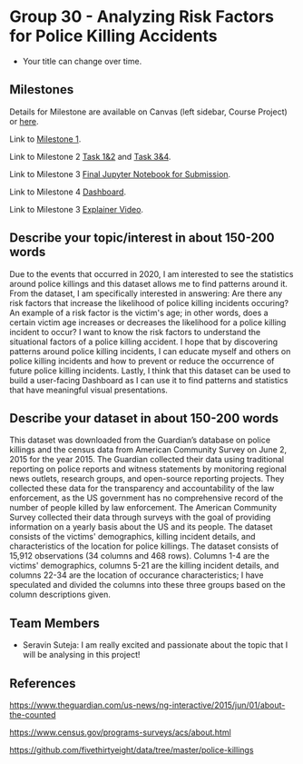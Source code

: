 # Group 30 - Analyzing Risk Factors for Police Killing Accidents

- Your title can change over time.

## Milestones

Details for Milestone are available on Canvas (left sidebar, Course Project) or [here](https://firas.moosvi.com/courses/data301/project/milestone01.html).

Link to [Milestone 1](https://github.com/data301-2021-summer2/group30-project/blob/main/analysis/Seravin/milestone1.ipynb).

Link to Milestone 2 [Task 1&2](https://github.com/data301-2021-summer2/group30-project/blob/main/analysis/Seravin/Milestone2/Milestone2_task_1%262.ipynb) and [Task 3&4](https://github.com/data301-2021-summer2/group30-project/blob/main/analysis/Seravin/Milestone2/Milestone2_task_3%264.ipynb).

Link to Milestone 3 [Final Jupyter Notebook for Submission](https://github.com/data301-2021-summer2/group30-project/blob/main/analysis/submitted/EDA%26Analysis.ipynb).

Link to Milestone 4 [Dashboard](https://github.com/data301-2021-summer2/group30-project/blob/main/presentation/Police%20Killing%20Incidents%20US%202015%20Dashboard.twb).

Link to Milestone 3 [Explainer Video](https://vimeo.com/586265028/bd8f378f73).

## Describe your topic/interest in about 150-200 words

Due to the events that occurred in 2020, I am interested to see the statistics around police killings and this dataset allows me to find patterns around it. From the dataset, I am specifically interested in answering: Are there any risk factors that increase the likelihood of  police killing incidents occuring? An example of a risk factor is the victim's age; in other words, does a certain victim age increases or decreases the likelihood for a police killing incident to occur? I want to know the risk factors to understand the situational factors of a police killing accident. I hope that by discovering patterns around police killing incidents, I can educate myself and others on police killing incidents and how to prevent or reduce the occurrence of future police killing incidents. Lastly, I think that this dataset can be used to build a user-facing Dashboard as I can use it to find patterns and statistics that have meaningful visual presentations.


## Describe your dataset in about 150-200 words

This dataset was downloaded from the Guardian’s database on police killings and the census data from American Community Survey on June 2, 2015 for the year 2015. The Guardian collected their data using traditional reporting on police reports and witness statements by monitoring regional news outlets, research groups, and open-source reporting projects. They collected these data for the transparency and accountability of the law enforcement, as the US government has no comprehensive record of the number of people killed by law enforcement. The American Community Survey collected their data through surveys with the goal of providing information on a yearly basis about the US and its people. The dataset consists of the victims' demographics, killing incident details, and characteristics of the location for police killings. The dataset consists of 15,912 observations (34 columns and 468 rows). Columns 1-4 are the victims' demographics, columns 5-21 are the killing incident details, and columns 22-34 are the location of occurance characteristics; I have speculated and divided the columns into these three groups based on the column descriptions given.

## Team Members

- Seravin Suteja: I am really excited and passionate about the topic that I will be analysing in this project!

## References
https://www.theguardian.com/us-news/ng-interactive/2015/jun/01/about-the-counted

https://www.census.gov/programs-surveys/acs/about.html

https://github.com/fivethirtyeight/data/tree/master/police-killings
